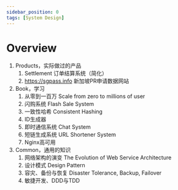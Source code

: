 ```yaml
---
sidebar_position: 0
tags: [System Design]
---
```


# Overview

1. Products，实际做过的产品
   1. Settlement 订单结算系统（简化）
   1. https://sgpass.info 新加坡PR申请数据网站
2. Book，学习
   1. 从零到一百万 Scale from zero to millions of user
   1. 闪购系统 Flash Sale System
   1. 一致性哈希 Consistent Hashing
   1. ID生成器
   1. 即时通信系统 Chat System
   1. 短链生成系统 URL Shortener System
   1. Nginx高可用
3. Common，通用的知识
   1. 网络架构的演变 The Evolution of Web Service Architecture
   1. 设计模式 Design Pattern
   1. 容灾、备份与恢复 Disaster Tolerance, Backup, Failover
   1. 敏捷开发、DDD与TDD